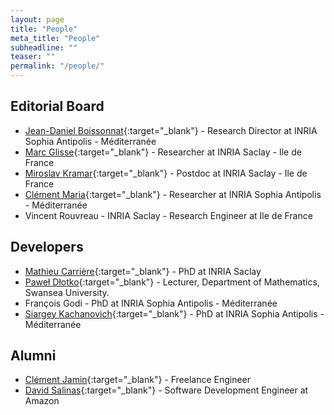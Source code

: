 ```yaml
---
layout: page
title: "People"
meta_title: "People"
subheadline: ""
teaser: ""
permalink: "/people/"
---
```


## Editorial Board ##

- [Jean-Daniel Boissonnat][1]{:target="_blank"} - Research Director at INRIA Sophia Antipolis - M&eacute;diterran&eacute;e
- [Marc Glisse][2]{:target="_blank"} - Researcher at INRIA Saclay - Ile de France
- [Miroslav Kramar][8]{:target="_blank"} - Postdoc at INRIA Saclay - Ile de France
- [Cl&eacute;ment Maria][4]{:target="_blank"} - Researcher at INRIA Sophia Antipolis - M&eacute;diterran&eacute;e
- Vincent Rouvreau - INRIA Saclay - Research Engineer at Ile de France

## Developers ##

- [Mathieu Carri&egrave;re][9]{:target="_blank"} - PhD at INRIA Saclay
- [Pawe&#322; D&#322;otko][6]{:target="_blank"} - Lecturer, Department of Mathematics, Swansea University.
- Fran&ccedil;ois Godi - PhD at INRIA Sophia Antipolis - M&eacute;diterran&eacute;e
- [Siargey Kachanovich][7]{:target="_blank"} - PhD at INRIA Sophia Antipolis - M&eacute;diterran&eacute;e

## Alumni ##

- [Cl&eacute;ment Jamin][3]{:target="_blank"} - Freelance Engineer
- [David Salinas][5]{:target="_blank"} - Software Development Engineer at Amazon

 [1]: http://www-sop.inria.fr/members/Jean-Daniel.Boissonnat/
 [2]: http://geometrica.saclay.inria.fr/team/Marc.Glisse/
 [3]: https://cjamin.github.io/
 [4]: http://www-sop.inria.fr/members/Clement.Maria/
 [5]: https://sites.google.com/site/davidsalinascompgeo/
 [6]: http://pages.saclay.inria.fr/pawel.dlotko/
 [7]: http://perso.eleves.ens-rennes.fr/~skachano/index.html
 [8]: http://pages.saclay.inria.fr/miroslav.kramar/
 [9]: http://geometrica.saclay.inria.fr/team/Mathieu.Carriere/

